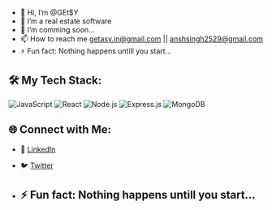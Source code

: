 - 👋 Hi, I’m @GEt$Y
- 👀 I’m a real estate software
- 🌱 I’m comming soon...
- 📫 How to reach me getasy.in@gmail.com || anshsingh2529@gmail.com
- ⚡ Fun fact: Nothing happens untill you start...
## 🛠️ My Tech Stack:
![JavaScript](https://img.shields.io/badge/-JavaScript-F7DF1E?style=flat&logo=javascript&logoColor=black)
![React](https://img.shields.io/badge/-React-61DAFB?style=flat&logo=react&logoColor=black)
![Node.js](https://img.shields.io/badge/-Node.js-339933?style=flat&logo=node.js&logoColor=white)
![Express.js](https://img.shields.io/badge/-Express.js-000000?style=flat&logo=express&logoColor=white)
![MongoDB](https://img.shields.io/badge/-MongoDB-47A248?style=flat&logo=mongodb&logoColor=white)

## 🌐 Connect with Me:
- 💼 [LinkedIn](https://linkedin.com/in/yourprofile)
- 🐦 [Twitter](https://twitter.com/yourhandle)

- ## ⚡ Fun fact: Nothing happens untill you start...

